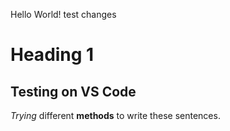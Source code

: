 Hello World!
test changes

# Heading 1
## Testing on VS Code

*Trying* different **methods** to write these sentences. 